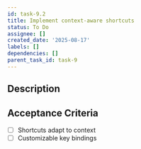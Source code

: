```yaml
---
id: task-9.2
title: Implement context-aware shortcuts
status: To Do
assignee: []
created_date: '2025-08-17'
labels: []
dependencies: []
parent_task_id: task-9
---
```


## Description

## Acceptance Criteria

- [ ] Shortcuts adapt to context
- [ ] Customizable key bindings
